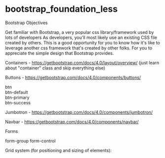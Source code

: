 # bootstrap_foundation_less

Bootstrap
Objectives

Get familiar with Bootstrap, a very popular css library/framework used by lots of developers
As developers, you'll most likely use an existing CSS file created by others.  This is a good opportunity for you to know how it's like to leverage another css framework that's created by other folks.
For you to appreciate the simple design that Bootstrap provides.

Containers - https://getbootstrap.com/docs/4.0/layout/overview/ (just learn about "container" class and skip everything else)

Buttons - https://getbootstrap.com/docs/4.0/components/buttons/ 

btn  
btn-default  
btn-primary  
btn-success

Jumbotron - https://getbootstrap.com/docs/4.0/components/jumbotron/ 

Navbar - https://getbootstrap.com/docs/4.0/components/navbar/ 

Forms

form-group 
form-control

Grid system (for positioning and sizing of elements):
